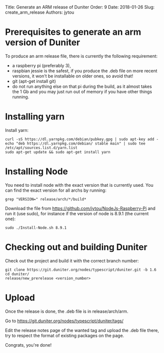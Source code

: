 Title: Generate an ARM release of Duniter
Order: 9
Date: 2018-01-26
Slug: create_arm_release
Authors: jytou

# Prerequisites to generate an arm version of Duniter

To produce an arm release file, there is currently the following requirement:

- a raspberry pi (preferably 3),
- raspbian jessie is the safest, if you produce the .deb file on more recent versions, it won't be installable on older ones, so avoid that!
- git (apt-get install git)
- do not run anything else on that pi during the build, as it almost takes the 1 Gb and you may just run out of memory if you have other things running.

# Installing yarn

Install yarn:
```
curl -sS https://dl.yarnpkg.com/debian/pubkey.gpg | sudo apt-key add -
echo "deb https://dl.yarnpkg.com/debian/ stable main" | sudo tee /etc/apt/sources.list.d/yarn.list
sudo apt-get update && sudo apt-get install yarn
```

# Installing Node

You need to install node with the exact version that is currently used. You can find the exact version for all archs by running:
```
grep "VERSION=" release/arch/*/build*
```

Download the file from https://github.com/jytou/NodeJs-Raspberry-Pi and run it (use sudo), for instance if the version of node is 8.9.1 (the current one):
```
sudo ./Install-Node.sh 8.9.1
```

# Checking out and building Duniter

Check out the project and build it with the correct branch number:
```
git clone https://git.duniter.org/nodes/typescript/duniter.git -b 1.6
cd duniter/
release/new_prerelease <version_number>
```

# Upload

Once the release is done, the .deb file is in release/arch/arm.

Go to https://git.duniter.org/nodes/typescript/duniter/tags/

Edit the release notes page of the wanted tag and upload the .deb file there, try to respect the format of existing packages on the page.

Congrats, you're done!
